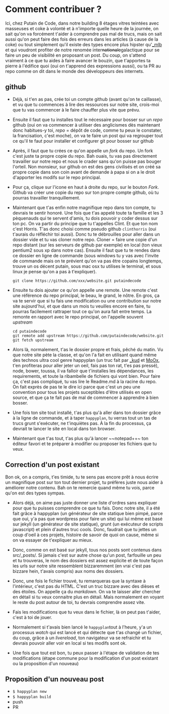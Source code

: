 # Comment contribuer ?

Ici, chez Putain de Code, dans notre building 8 étages vitres teintées avec masseuses et coke à volonté et à n'importe quelle heure de la journée, on sait qu'on va forcément t'aider à comprendre pas mal de trucs, mais on sait aussi qu'on peut faire des fois des erreurs dans les articles (à cause de la coke) ou tout simplement qu'il existe des types encore plus hipster qu'[_mlb](http://putaindecode.fr/le-crew/#mlbli) et qui voudront profiter de notre renomée inter~~nationale~~galactique pour se faire un peu de visibilité en proposant un post. Du coup, on s'attend vraiment à ce que tu aides à faire avancer le bouzin, que t'apportes ta pierre à l'édifice quoi (oui on t'apprend des expressions aussi), ou ta PR au repo comme on dit dans le monde des développeurs des internets.

## github

* Déjà, si t'en as pas, crée toi un compte github (avant qu'on te caillasse), et vu que tu commences à lire des ressources sur notre site, crois-moi que tu vas commencer à le faire chauffer plus vite que prévu.

* Ensuite il faut que tu installes tout le nécessaire pour bosser sur un *repo* github (oui on va commencer à utiliser des anglicismes dès maintenant donc habitues-y toi, *repo* = dépôt de code, comme tu peux le constater, la francisation, c'est moche), on va te faire un post qui va regrouper tout ce qu'il te faut pour installer et configurer git pour bosser sur github

* Après, il faut que tu crées ce qu'on appelle un *fork* du repo. Un fork c'est juste ta propre copie du repo. Bah ouais, tu vas pas directement travailler sur notre repo et nous le crader sans qu'on puisse pas bouger l'orteil. Non monsieur, sur github on est des gens civilisés et on créé sa propre copie dans son coin avant de demande à papa si on a le droit d'apporter les modifs sur le repo principal.

* Pour ça, clique sur l'icone en haut à droite du repo, sur le bouton *Fork*. Github va créer une copie du repo sur ton propre compte github, où tu pourras travailler tranquillement.

* Maintenant que t'as enfin notre magnifique repo dans ton compte, tu devrais te sentir honoré. Une fois que t'as appelé toute ta famille et les 3 pèquenauds qui te servent d'amis, tu dois pouvoir y coder dessus sur ton pc. On va partir du principe que tu t'appelles Clint. Et que ton nom c'est Horris. T'as donc choisi comme pseudo github `clinthorris` (oui t'aurais du réfléchir toi aussi). Donc tu te débrouilles pour aller dans un dossier vide et tu vas cloner notre repo. Cloner = faire une copie d'un repo distant (sur les serveurs de github par exemple) en local (ton vieux pentium2 sous xp dans notre cas). Ensuite il faut que tu te rendes dans ce dossier en ligne de commande (sous windows tu y vas avec l'invite de commande mais on te prévient qu'on va pas être copains longtemps, trouve un os décent putain, sous mac osx tu utilises le terminal, et sous linux je pense qu'on a pas à t'expliquer).

   ```
   git clone https://github.com/xxx/website.git putaindecode
   ```

* Ensuite tu dois ajouter ce qu'on appelle une remote. Une remote c'est une référence du repo principal, le beau, le grand, le nôtre. En gros, ça va te servir que si tu fais une modification ou une contribution sur notre site aujourd'hui, et que dans un mois tu veuilles encore en faire, tu pourras facilement rattraper tout ce qu'on aura fait entre temps. La remonte en rapport avec le repo principal, on l'appelle souvent *upstream*

   ```
   cd putaindecode
   git remote add upstream https://github.com/putaindecode/website.git
   git fetch upstream
   ```

* Alors là, normalement, t'as le dossier propre et frais, pêché du matin. Vu que notre site pète la classe, et qu'on l'a fait en utilisant quand même des technos ultra cool genre happyplan (un truc fait par [_kud](http://putaindecode.fr/le-crew/#_kud) et [MoOx](http://putaindecode.fr/le-crew/#MoOx), t'en profiteras pour aller jeter un oeil, fais pas ton rat, t'es pas pressé), node, bower, toussa, il va falloir que t'installes les dépendances, les requirements, et toute la ribambelle de fichiers qui vont bien. Pour faire ça, c'est pas compliqué, tu vas lire le Readme.md à la racine du repo. On fait exprès de pas te le dire ici parce que c'est un peu une convention pour tous les projets suceptibles d'être utilisés en open source, et que ça te fait pas de mal de commencer à apprendre à bien bosser.

* Une fois ton site tout installé, t'as plus qu'à aller dans ton dossier grâce à la ligne de commande, et à taper `happyplan`, tu verras tout un tas de trucs grunt s'exécuter, ne t'inquiètes pas. À la fin du processus, ça devrait te lancer le site en local dans ton browser.

* Maintenant que t'as tout, t'as plus qu'à lancer ~~notepad++~ ton éditeur favori et te préparer à modifier ou proposer les fichiers que tu veux.

## Correction d'un post existant

Bon ok, on a compris, t'es timide, tu te sens pas encore prêt  à nous écrire un magnifique post sur ton tout dernier projet, tu préfères juste nous aider à améliorer notre contenu. Bah on te remercie quand même tu vois, parce qu'on est des types sympas.

* Alors déjà, on aime pas juste donner une liste d'ordres sans expliquer pour que tu puisses comprendre ce que tu fais. Donc notre site, il a été fait grâce à happyplan (un générateur de site statique bien pimpé, parce que oui, y'a pas que wordpress pour faire un site) qui lui même est basé sur jekyll (un générateur de site statique), grunt (un exécuteur de scripts javascript) et plein d'autres truc cools. Donc, faudrait que tu jettes un coup d'oeil à ces projets, histoire de savoir de quoi on cause, même si on va essayer de t'expliquer au mieux.

* Donc, comme on est basé sur jekyll, tous nos posts sont contenus dans src/_posts/. Si jamais c'est sur autre chose qu'un post, farfouille un peu et tu trouveras, le nom des dossiers est assez explicite et de toute façon les urls sur notre site ressemblent bizzaremment (en vrai c'est pas bizzare hein, t'avais compris) aux noms des dossiers.

* Donc, une fois le fichier trouvé, tu remarqueras que la syntaxe à l'intérieur, c'est pas du HTML. C'est un truc bizzare avec des dièses et des étoiles. On appelle ça du *markdown*. On va te laisser aller chercher en détail si tu veux connaitre plus en détail. Mais normalement en voyant le reste du post autour de toi, tu devrais comprendre assez vite.

* Fais les modifications que tu veux dans le fichier, là on peut pas t'aider, c'est à toi de jouer.

* Normalement si t'avais bien lancé le `happyplan`tout à l'heure, y'a un processus *watch* qui est lancé et qui détecte que t'as changé un fichier, du coup, grâce à un *livereload*, ton navigateur va se refraichir et tu devrais pouvoir aller voir en local si tes modifs sont ok.

* Une fois que tout est bon, tu peux passer à l'étape de validation de tes modifications (étape commune pour la modification d'un post existant ou la proposition d'un nouveau)

## Proposition d'un nouveau post

* `$ happyplan new`
* `$ happyplan build`
* push
* PR
